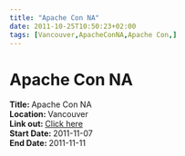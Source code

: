 ```yaml
---
title: "Apache Con NA"
date: 2011-10-25T10:50:23+02:00
tags: [Vancouver,ApacheConNA,Apache Con,]
---
```


# Apache Con NA


<strong>Title: </strong>Apache Con NA<br /><strong>Location: </strong>Vancouver<br /><strong>Link out: </strong><a 
href="http://na11.apachecon.com/" target="_blanck">Click here</a><br /><strong>Start Date: </strong>2011-11-07<br 
/><strong>End Date: </strong>2011-11-11<br />
